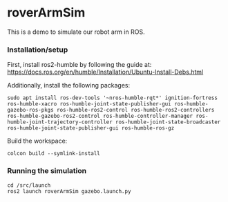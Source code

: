 # roverArmSim

This is a demo to simulate our robot arm in ROS. 

### Installation/setup
First, install ros2-humble by following the guide at: https://docs.ros.org/en/humble/Installation/Ubuntu-Install-Debs.html

Additionally, install the following packages:
```
sudo apt install ros-dev-tools '~nros-humble-rqt*' ignition-fortress ros-humble-xacro ros-humble-joint-state-publisher-gui ros-humble-gazebo-ros-pkgs ros-humble-ros2-control ros-humble-ros2-controllers ros-humble-gazebo-ros2-control ros-humble-controller-manager ros-humble-joint-trajectory-controller ros-humble-joint-state-broadcaster ros-humble-joint-state-publisher-gui ros-humble-ros-gz
```

Build the workspace:
```
colcon build --symlink-install
```

### Running the simulation
```
cd /src/launch
ros2 launch roverArmSim gazebo.launch.py
```

